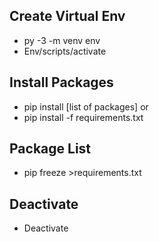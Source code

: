 ## Create Virtual Env

- py -3 -m venv env
- Env/scripts/activate

## Install Packages

- pip install [list of packages] or
- pip install -f requirements.txt

## Package List

- pip freeze >requirements.txt

## Deactivate

- Deactivate
